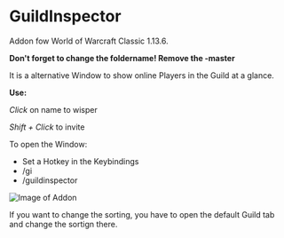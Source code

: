 # GuildInspector
Addon fow World of Warcraft Classic 1.13.6.

**Don't forget to change the foldername! Remove the -master**

It is a alternative Window to show online Players in the Guild at a glance.

__Use:__

*Click* on name to wisper

*Shift + Click* to invite

To open the Window:
* Set a Hotkey in the Keybindings
* /gi
* /guildinspector

![Image of Addon](https://i.imgur.com/VzQevtz.png)

If you want to change the sorting, you have to open the default Guild tab and change the sortign there.
